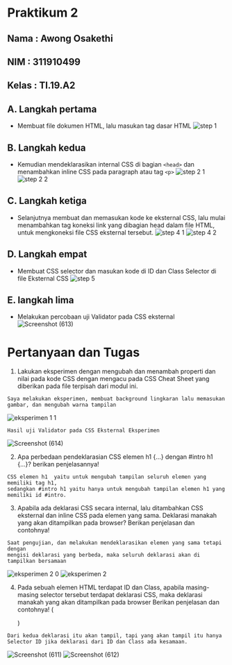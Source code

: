 # Praktikum 2
## Nama  : Awong Osakethi 
## NIM   : 311910499
## Kelas : TI.19.A2

## A. Langkah pertama
- Membuat file dokumen HTML, lalu masukan tag dasar HTML
![step 1](https://user-images.githubusercontent.com/56240483/113546828-f93e7900-9616-11eb-87a5-6d55a4d5b570.png)

## B. Langkah kedua
- Kemudian mendeklarasikan internal CSS di bagian `<head>` dan menambahkan inline CSS pada paragraph atau tag `<p>`
![step 2 1](https://user-images.githubusercontent.com/56240483/113546834-f9d70f80-9616-11eb-9cf9-5c5041f287f3.png)
![step 2 2](https://user-images.githubusercontent.com/56240483/113546837-fb083c80-9616-11eb-974e-99f4cbe66407.png)

## C. Langkah ketiga
- Selanjutnya membuat dan memasukan kode ke eksternal CSS, lalu mulai menambahkan tag koneksi link yang dibagian head dalam file HTML, untuk mengkoneksi file CSS eksternal tersebut.
![step 4 1](https://user-images.githubusercontent.com/56240483/113546821-f6438880-9616-11eb-856e-e1d521c80ae5.png)
![step 4 2](https://user-images.githubusercontent.com/56240483/113546824-f80d4c00-9616-11eb-8afc-5f69440b2fa1.png)
  
## D. Langkah empat
- Membuat CSS selector dan masukan kode di ID dan Class Selector di file Eksternal CSS
![step 5](https://user-images.githubusercontent.com/56240483/113546826-f8a5e280-9616-11eb-91af-91d5c35a23b8.png)

## E. langkah lima
- Melakukan percobaan uji Validator pada CSS eksternal
![Screenshot (613)](https://user-images.githubusercontent.com/56240483/113548397-a7e3b900-9619-11eb-95d3-edaaa1ca6726.png)

# Pertanyaan dan Tugas
1. Lakukan eksperimen dengan mengubah dan menambah properti dan nilai pada kode CSS dengan mengacu pada CSS Cheat Sheet yang diberikan pada file terpisah dari modul ini.
```
Saya melakukan eksperimen, membuat background lingkaran lalu memasukan gambar, dan mengubah warna tampilan
```
![eksperimen 1 1](https://user-images.githubusercontent.com/56240483/113548936-a797ed80-961a-11eb-8b1c-811ba606d972.png)
```
Hasil uji Validator pada CSS Eksternal Eksperimen
```
![Screenshot (614)](https://user-images.githubusercontent.com/56240483/113555046-7ae8d380-9624-11eb-959a-30146e283ac9.png)

2. Apa perbedaan pendeklarasian CSS elemen h1 {...} dengan #intro h1 {...}? berikan penjelasannya!
```
CSS elemen h1  yaitu untuk mengubah tampilan seluruh elemen yang memiliki tag h1,
sedangkan #intro h1 yaitu hanya untuk mengubah tampilan elemen h1 yang memiliki id #intro.
```

3. Apabila ada deklarasi CSS secara internal, lalu ditambahkan CSS eksternal dan inline CSS pada elemen yang sama. Deklarasi manakah yang akan ditampilkan pada browser? Berikan penjelasan dan contohnya!
```
Saat pengujian, dan melakukan mendeklarasikan elemen yang sama tetapi dengan 
mengisi deklarasi yang berbeda, maka seluruh deklarasi akan di tampilkan bersamaan 
```
![eksperimen 2 0](https://user-images.githubusercontent.com/56240483/113548939-a961b100-961a-11eb-92a4-03e05b854f92.png)
![eksperimen 2](https://user-images.githubusercontent.com/56240483/113549954-7a4c3f00-961c-11eb-816f-c609001ea882.png)

4. Pada sebuah elemen HTML terdapat ID dan Class, apabila masing-masing selector tersebut terdapat deklarasi CSS, maka deklarasi manakah yang akan ditampilkan pada browser Berikan penjelasan dan contohnya! ( <p id="paragraf-1" class="text-paragraf"> )
```
Dari kedua deklarasi itu akan tampil, tapi yang akan tampil itu hanya 
Selector ID jika deklarasi dari ID dan Class ada kesamaan.
```
![Screenshot (611)](https://user-images.githubusercontent.com/56240483/113549970-7fa98980-961c-11eb-96b7-25797a874535.png)
![Screenshot (612)](https://user-images.githubusercontent.com/56240483/113549890-61dc2480-961c-11eb-9e6c-3c3c648f9891.png)
